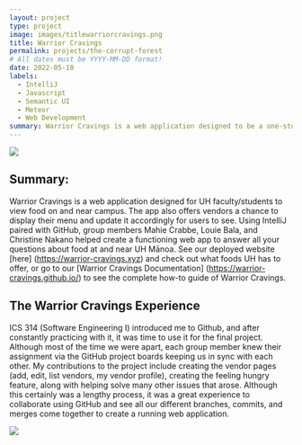 ```yaml
---
layout: project
type: project
image: images/titlewarriorcravings.png
title: Warrior Cravings
permalink: projects/the-corrupt-forest
# All dates must be YYYY-MM-DD format!
date: 2022-05-10
labels:
  - IntelliJ
  - Javascript
  - Semantic UI
  - Meteor
  - Web Development 
summary: Warrior Cravings is a web application designed to be a one-stop shop for UH students and vendors to see all the different food available on campus. Developed by Zachary Chaikin, Mahie Crabbe, Louie Bala, and Christine Nakano.
---
```


<img class="ui image" src="{{ site.baseurl }}/images/warriorcravings-landing.png">

## Summary:
Warrior Cravings is a web application designed for UH faculty/students to view food on and near campus. The app also offers vendors a chance to display their menu and update it accordingly for users to see. Using IntelliJ paired with GitHub, group members Mahie Crabbe, Louie Bala, and Christine Nakano helped create a functioning web app to answer all your questions about food at and near UH Mānoa. See our deployed website [here] (https://warrior-cravings.xyz) and check out what foods UH has to offer, or go to our [Warrior Cravings Documentation] (https://warrior-cravings.github.io/) to see the complete how-to guide of Warrior Cravings.

## The Warrior Cravings Experience
ICS 314 (Software Engineering I) introduced me to Github, and after constantly practicing with it, it was time to use it for the final project. Although most of the time we were apart, each group member knew their assignment via the GitHub project boards keeping us in sync with each other. My contributions to the project include creating the vendor pages (add, edit, list vendors, my vendor profile), creating the feeling hungry feature, along with helping solve many other issues that arose. Although this certainly was a lengthy process, it was a great experience to collaborate using GitHub and see all our different branches, commits, and merges come together to create a running web application.

<img class="ui image" src="{{ site.baseurl }}/images/warriorcravings-feelinghungry.png">
